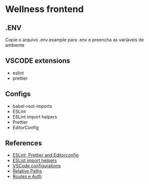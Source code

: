 # Wellness frontend

## .ENV

Copie o arquivo .env.example para .env e preencha as variáveis de ambiente

## VSCODE extensions

- eslint
- prettier

## Configs

- babel-root-imports
- ESLint
- ESLint import helpers
- Prettier
- EditorConfig

## References

- [ESLint, Prettier and Editorconfig](https://www.youtube.com/watch?v=TI4v4Y8yRjw)
- [ESList import helpers](https://www.youtube.com/watch?v=0Y-x9PZDvQU&t=546s)
- [VSCode configurations](https://www.youtube.com/watch?v=c7P03kkrEG8)
- [Relative Paths](https://www.youtube.com/watch?v=lAV1-19hHqw)
- [Routes e Auth](https://www.youtube.com/watch?v=KISMYYXSIX8)
